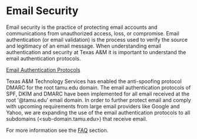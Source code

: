 # Email Security

Email security is the practice of protecting email accounts and communications from unauthorized access, loss, or compromise. Email authentication (or email validation) is the process used to verify the source and legitimacy of an email message.  When understanding email authentication and security at Texas A&M it is important to understand the email authentication protocols.

[Email Authentication Protocols](./email/protocols.md)

Texas A&M Technology Services has enabled the anti-spoofing protocol DMARC for the root tamu.edu domain.
The email authentication protocols of SPF, DKIM and DMARC have been implemented for all email received at the root '@tamu.edu' email domain. In order to further protect email and comply with upcoming requirements from large email providers like Google and Yahoo, we are expanding the use of the email authentication protocols to all subdomains (<sub-domain.tamu.edu>) that receive email.

For more information see the [FAQ](./email/faq.md) section. 
